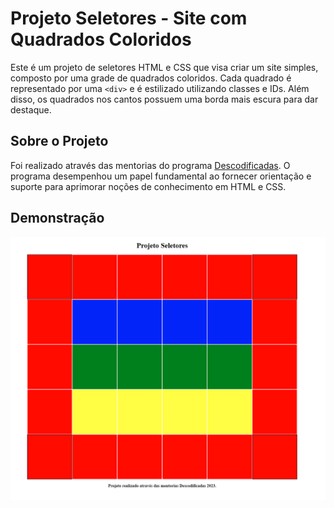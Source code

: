 # Projeto Seletores - Site com Quadrados Coloridos

Este é um projeto de seletores HTML e CSS que visa criar um site simples, composto por uma grade de quadrados coloridos. Cada quadrado é representado por uma `<div>` e é estilizado utilizando classes e IDs. Além disso, os quadrados nos cantos possuem uma borda mais escura para dar destaque.

## Sobre o Projeto
Foi realizado através das mentorias do programa [Descodificadas](https://descodificadas.com.br/). O programa desempenhou um papel fundamental ao fornecer orientação e suporte para aprimorar noções de conhecimento em HTML e CSS. 

## Demonstração
![](https://github.com/mapgomes/projeto-seletores/blob/main/site.png)
